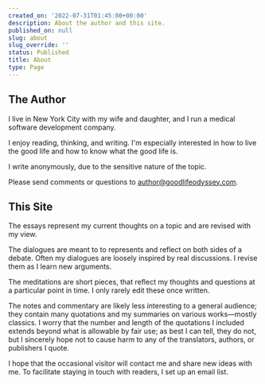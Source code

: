 ```yaml
---
created_on: '2022-07-31T01:45:00+00:00'
description: About the author and this site.
published_on: null
slug: about
slug_override: ''
status: Published
title: About
type: Page
---
```

## The Author

I live in New York City with my wife and daughter, and I run a medical software development company.

I enjoy reading, thinking, and writing. I'm especially interested in how to live the good life and how to know what the good life is.

I write anonymously, due to the sensitive nature of the topic.

Please send comments or questions to <author@goodlifeodyssey.com>.

## This Site

The essays represent my current thoughts on a topic and are revised with my view.

The dialogues are meant to to represents and reflect on both sides of a debate. Often my dialogues are loosely inspired by real discussions. I revise them as I learn new arguments.

The meditations are short pieces, that reflect my thoughts and questions at a particular point in time. I only rarely edit these once written.

The notes and commentary are likely less interesting to a general audience; they contain many quotations and my summaries on various works—mostly classics. I worry that the number and length of the quotations I included extends beyond what is allowable by fair use; as best I can tell, they do not, but I sincerely hope not to cause harm to any of the translators, authors, or publishers I quote.

I hope that the occasional visitor will contact me and share new ideas with me. To facilitate staying in touch with readers, I set up an email list.
